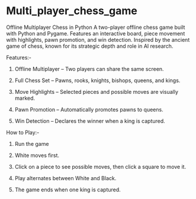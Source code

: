 # Multi_player_chess_game
Offline Multiplayer Chess in Python  A two-player offline chess game built with Python and Pygame. Features an interactive board, piece movement with highlights, pawn promotion, and win detection. Inspired by the ancient game of chess, known for its strategic depth and role in AI research.

Features:-

1. Offline Multiplayer – Two players can share the same screen.

2. Full Chess Set – Pawns, rooks, knights, bishops, queens, and kings.

3. Move Highlights – Selected pieces and possible moves are visually marked.

4. Pawn Promotion – Automatically promotes pawns to queens.

5. Win Detection – Declares the winner when a king is captured.

How to Play:-

1. Run the game

2. White moves first.

3. Click on a piece to see possible moves, then click a square to move it.

4. Play alternates between White and Black.

5. The game ends when one king is captured.

